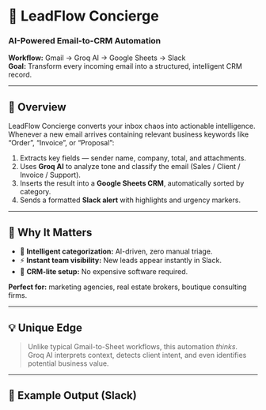 # 💼 LeadFlow Concierge
### AI-Powered Email-to-CRM Automation

**Workflow:** Gmail → Groq AI → Google Sheets → Slack  
**Goal:** Transform every incoming email into a structured, intelligent CRM record.

---

## 🧠 Overview
LeadFlow Concierge converts your inbox chaos into actionable intelligence.  
Whenever a new email arrives containing relevant business keywords like “Order”, “Invoice”, or “Proposal”:

1. Extracts key fields — sender name, company, total, and attachments.
2. Uses **Groq AI** to analyze tone and classify the email (Sales / Client / Invoice / Support).
3. Inserts the result into a **Google Sheets CRM**, automatically sorted by category.
4. Sends a formatted **Slack alert** with highlights and urgency markers.

---

## 🚀 Why It Matters
- 🧠 **Intelligent categorization:** AI-driven, zero manual triage.  
- ⚡ **Instant team visibility:** New leads appear instantly in Slack.  
- 💼 **CRM-lite setup:** No expensive software required.  

**Perfect for:** marketing agencies, real estate brokers, boutique consulting firms.

---

## 💡 Unique Edge
> Unlike typical Gmail-to-Sheet workflows, this automation *thinks*.  
> Groq AI interprets context, detects client intent, and even identifies potential business value.

---

## 🧩 Example Output (Slack)
